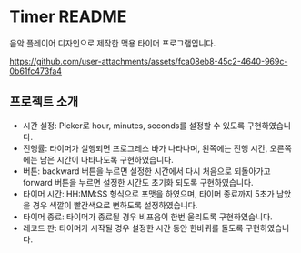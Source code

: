 Timer README
=============
음악 플레이어 디자인으로 제작한 맥용 타이머 프로그램입니다.

https://github.com/user-attachments/assets/fca08eb8-45c2-4640-969c-0b61fc473fa4

프로젝트 소개
----------
- 시간 설정: Picker로 hour, minutes, seconds를 설정할 수 있도록 구현하였습니다.
- 진행률: 타이머가 실행되면 프로그레스 바가 나타나며, 왼쪽에는 진행 시간, 오른쪽에는 남은 시간이 나타나도록 구현하였습니다.
- 버튼: backward 버튼을 누르면 설정한 시간에서 다시 처음으로 되돌아가고 forward 버튼을 누르면 설정한 시간도 초기화 되도록 구현하였습니다.
- 타이머 시간: HH:MM:SS 형식으로 포맷을 하였으며, 타이머 종료까지 5초가 남았을 경우 색깔이 빨간색으로 변하도록 설정하였습니다.
- 타이머 종료: 타이머가 종료될 경우 비프음이 한번 울리도록 구현하였습니다.
- 레코드 판: 타이머가 시작될 경우 설정한 시간 동안 한바퀴를 돌도록 구현하였습니다.
